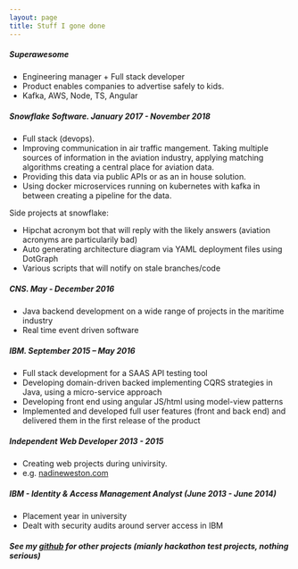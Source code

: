 ```yaml
---
layout: page
title: Stuff I gone done
---
```


##### Superawesome

- Engineering manager + Full stack developer
- Product enables companies to advertise safely to kids.
- Kafka, AWS, Node, TS, Angular

##### Snowflake Software. January 2017 - November 2018

- Full stack (devops).
- Improving communication in air traffic mangement. Taking multiple sources of information in the aviation industry, applying matching algorithms creating a central place for aviation data.
- Providing this data via public APIs or as an in house solution. 
- Using docker microservices running on kubernetes with kafka in between creating a pipeline for the data.

Side projects at snowflake:

 - Hipchat acronym bot that will reply with the likely answers (aviation acronyms are particularily bad)
 - Auto generating architecture diagram via YAML deployment files using DotGraph
 - Various scripts that will notify on stale branches/code

##### CNS. May - December 2016

- Java backend development on a wide range of projects in the maritime industry
- Real time event driven software

##### IBM. September 2015 – May 2016

 - Full stack development for a SAAS API testing tool
 - Developing domain-driven backed implementing CQRS strategies in Java, using a micro-service approach
 - Developing front end using angular JS/html using model-view patterns
 - Implemented and developed full user features (front and back end) and delivered them in the first release of the product

##### Independent Web Developer 2013 - 2015

 - Creating web projects during univirsity.
 - e.g. [nadineweston.com](http://nadineweston.com/) 

##### IBM - Identity & Access Management Analyst (June 2013 - June 2014)

- Placement year in university
- Dealt with security audits around server access in IBM

##### See my [github](https://github.com/podypodpod) for other projects (mianly hackathon test projects, nothing serious)
